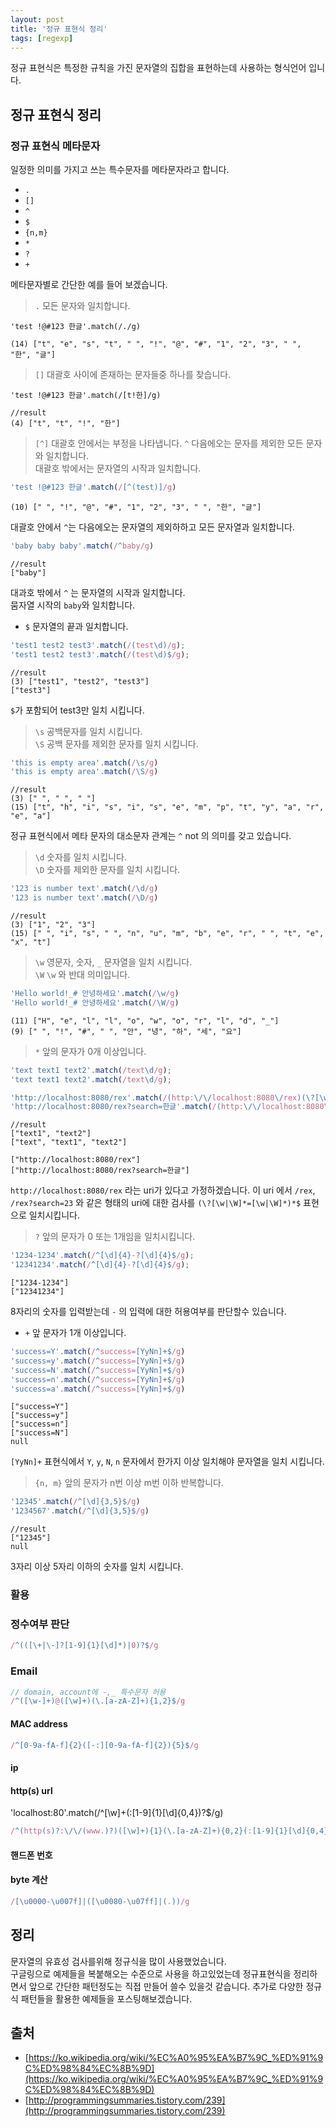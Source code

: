 ```yaml
---
layout: post
title: '정규 표현식 정리'
tags: [regexp]
---
```

정규 표현식은 특정한 규칙을 가진 문자열의 집합을 표현하는데 사용하는 형식언어 입니다.

## 정규 표현식 정리

### 정규 표현식 메타문자

일정한 의미를 가지고 쓰는 특수문자를 메타문자라고 합니다.
 * `.`
 * `[]`
 * `^`
 * `$`
 * `{n,m}`
 * `*`
 * `?`
 * `+`

메타문자별로 간단한 예를 들어 보겠습니다.

> `.`   모든 문자와 일치합니다.

```jvascript
'test !@#123 한글'.match(/./g)
```

```log
(14) ["t", "e", "s", "t", " ", "!", "@", "#", "1", "2", "3", " ", "한", "글"]
```

> `[]` 대괄호 사이에 존재하는 문자들중 하나를 찾습니다.
```jvascript
'test !@#123 한글'.match(/[t!한]/g)
```

```log
//result
(4) ["t", "t", "!", "한"]
```

> `[^]` 대괄호 안에서는 부정을 나타냅니다. `^` 다음에오는 문자를 제외한 모든 문자와 일치합니다.  
대괄호 밖에서는 문자열의 시작과 일치합니다.

```javascript
'test !@#123 한글'.match(/[^(test)]/g)
```

```log
(10) [" ", "!", "@", "#", "1", "2", "3", " ", "한", "글"]
```

대괄호 안에서 `^`는 다음에오는 문자열의 제외하하고 모든 문자열과 일치합니다.

```javascript
'baby baby baby'.match(/^baby/g)
```

```log
//result
["baby"]
```
대과호 밖에서 `^` 는 문자열의 시작과 일치합니다.  
뭄자열 시작의 `baby`와 일치합니다.

* `$` 문자열의 끝과 일치합니다.
```javascript
'test1 test2 test3'.match(/(test\d)/g);
'test1 test2 test3'.match(/(test\d)$/g);
```

```log
//result
(3) ["test1", "test2", "test3"]
["test3"]
```

`$`가 포함되어 test3만 일치 시킵니다.

> `\s` 공백문자를 일치 시킵니다.  
> `\S` 공백 문자를 제외한 문자를 일치 시킵니다.

```javascript
'this is empty area'.match(/\s/g)
'this is empty area'.match(/\S/g)
```

```log
//result
(3) [" ", " ", " "]
(15) ["t", "h", "i", "s", "i", "s", "e", "m", "p", "t", "y", "a", "r", "e", "a"]
```

정규 표현식에서 메타 문자의 대소문자 관계는 `^` not 의 의미를 갖고 있습니다.

> `\d` 숫자를 일치 시킵니다.  
> `\D` 숫자를 제외한 문자를 일치 시킵니다.

```javascript
'123 is number text'.match(/\d/g)
'123 is number text'.match(/\D/g)
```

```log
//result
(3) ["1", "2", "3"]
(15) [" ", "i", "s", " ", "n", "u", "m", "b", "e", "r", " ", "t", "e", "x", "t"]
```

> `\w` 영문자, 숫자, `_` 문자열을 일치 시킵니다.  
> `\W` `\w` 와 반대 의미입니다.

```javascript
'Hello world!_# 안녕하세요'.match(/\w/g)
'Hello world!_# 안녕하세요'.match(/\W/g)
```

```log
(11) ["H", "e", "l", "l", "o", "w", "o", "r", "l", "d", "_"]
(9) [" ", "!", "#", " ", "안", "녕", "하", "세", "요"]
```

> `*` 앞의 문자가 0개 이상입니다.
```javascript
'text text1 text2'.match(/text\d/g);
'text text1 text2'.match(/text\d/g);

'http://localhost:8080/rex'.match(/(http:\/\/localhost:8080\/rex)(\?[\w|\W]*=[\w|\W]*)*$/g);
'http://localhost:8080/rex?search=한글'.match(/(http:\/\/localhost:8080\/rex)(\?[\w|\W]*=[\w|\W]*)*$/g);
```

```log
//result
["text1", "text2"]
["text", "text1", "text2"]

["http://localhost:8080/rex"]
["http://localhost:8080/rex?search=한글"]
```

`http://localhost:8080/rex` 라는 uri가 있다고 가정하겠습니다.
이 uri 에서 `/rex`, `/rex?search=23` 와 같은 형태의 uri에 대한 검사를 `(\?[\w|\W]*=[\w|\W]*)*$`  표현으로 일치시킵니다.

> `?` 앞의 문자가 0 또는 1개임을 일치시킵니다.

```javascript
'1234-1234'.match(/^[\d]{4}-?[\d]{4}$/g);
'12341234'.match(/^[\d]{4}-?[\d]{4}$/g);
```

```log
["1234-1234"]
["12341234"]
```
8자리의 숫자를 입력받는데 `-` 의 입력에 대한 허용여부를 판단할수 있습니다.

* `+` 앞 문자가 1개 이상입니다.

```javascript
'success=Y'.match(/^success=[YyNn]+$/g)
'success=y'.match(/^success=[YyNn]+$/g)
'success=N'.match(/^success=[YyNn]+$/g)
'success=n'.match(/^success=[YyNn]+$/g)
'success=a'.match(/^success=[YyNn]+$/g)
```

```log
["success=Y"]
["success=y"]
["success=n"]
["success=N"]
null
```

`[YyNn]+` 표현식에서 `Y`, `y`, `N`, `n` 문자에서 한가지 이상 일치해야 문자열을 일치 시킵니다. 


> `{n, m}` 앞의 문자가 n번 이상 m번 이하 반복합니다.

```javascript
'12345'.match(/^[\d]{3,5}$/g)
'1234567'.match(/^[\d]{3,5}$/g)
```

```log
//result
["12345"]
null
```

3자리 이상 5자리 이하의 숫자를 일치 시킵니다.

### 활용

### 정수여부 판단
```javascript
/^(([\+|\-]?[1-9]{1}[\d]*)|0)?$/g
```
### Email
```javascript
// domain, account에 -,_ 특수문자 허용
/^([\w-]+)@([\w]+)(\.[a-zA-Z]+){1,2}$/g
```
#### MAC address
```javascript
/^[0-9a-fA-f]{2}([-:][0-9a-fA-f]{2}){5}$/g
```
#### ip

#### http(s) url
'localhost:80'.match(/^[\w]+(:[1-9]{1}[\d]{0,4})?$/g)

```javascript
/^(http(s)?:\/\/(www.)?)([\w]+){1}(\.[a-zA-Z]+){0,2}(:[1-9]{1}[\d]{0,4})?(\/[\w]+|\/)?([\w]+|\/)*(\/[\w]+|\/|[\w]+.[\w]+)?(\?[\w]+=[\w]*(\&[\w]+=[\w]*)*)*$/g
```
#### 핸드폰 번호

#### byte 계산
```javascript
/[\u0000-\u007f]|([\u0080-\u07ff]|(.))/g
```

## 정리
문자열의 유효성 검사를위해 정규식을 많이 사용했었습니다.  
구글링으로 예제들을 복붙해오는 수준으로 사용을 하고있었는데 정규표현식을 정리하면서 앞으로 간단한 패턴정도는 직접 만들어 쓸수 있을것 같습니다.
추가로 다양한 정규식 패턴들을 활용한 예제들을 포스팅해보겠습니다.

## 출처
* [https://ko.wikipedia.org/wiki/%EC%A0%95%EA%B7%9C_%ED%91%9C%ED%98%84%EC%8B%9D](https://ko.wikipedia.org/wiki/%EC%A0%95%EA%B7%9C_%ED%91%9C%ED%98%84%EC%8B%9D)
* [http://programmingsummaries.tistory.com/239](http://programmingsummaries.tistory.com/239)
